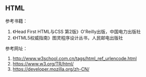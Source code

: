 ## HTML


参考书籍：
1. 《Head First HTML与CSS 第2版》O'Reilly出版，中国电力出版社
2. 《HTML5权威指南》图灵程序设计丛书，人民邮电出版社

参考网址：
1. http://www.w3school.com.cn/tags/html_ref_urlencode.html
2. https://www.w3.org/TR/html/
3. https://developer.mozilla.org/zh-CN/
